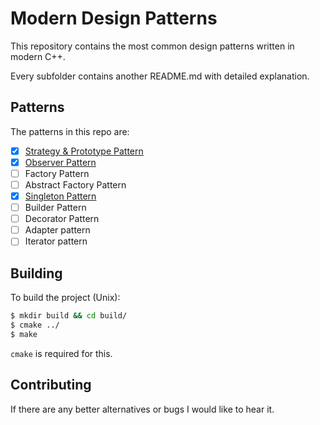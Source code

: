 # Modern Design Patterns

This repository contains the most common design patterns written in modern C++.

Every subfolder contains another README.md with detailed explanation.

## Patterns

The patterns in this repo are:

- [x] [Strategy & Prototype Pattern](StrategyPattern/)
- [x] [Observer Pattern](ObserverPattern/)
- [ ] Factory Pattern
- [ ] Abstract Factory Pattern
- [x] [Singleton Pattern](SingletonPattern/)
- [ ] Builder Pattern
- [ ] Decorator Pattern
- [ ] Adapter pattern
- [ ] Iterator pattern

## Building

To build the project (Unix):

```bash
$ mkdir build && cd build/
$ cmake ../
$ make
```

`cmake` is required for this.

## Contributing

If there are any better alternatives or bugs I would like to hear it.